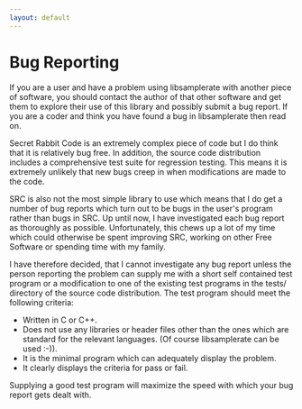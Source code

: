 ```yaml
---
layout: default
---
```


# Bug Reporting

If you are a user and have a problem using libsamplerate with another piece of
software, you should contact the author of that other software and get them to
explore their use of this library and possibly submit a bug report. If you are a
coder and think you have found a bug in libsamplerate then read on.

Secret Rabbit Code is an extremely complex piece of code but I do think that it
is relatively bug free. In addition, the source code distribution includes a
comprehensive test suite for regression testing. This means it is extremely
unlikely that new bugs creep in when modifications are made to the code.

SRC is also not the most simple library to use which means that I do get a
number of bug reports which turn out to be bugs in the user's program rather
than bugs in SRC. Up until now, I have investigated each bug report as
thoroughly as possible. Unfortunately, this chews up a lot of my time which
could otherwise be spent improving SRC, working on other Free Software or
spending time with my family.

I have therefore decided, that I cannot investigate any bug report unless the
person reporting the problem can supply me with a short self contained test
program or a modification to one of the existing test programs in the tests/
directory of the source code distribution. The test program should meet the
following criteria:

- Written in C or C++.
- Does not use any libraries or header files other than the ones which are
  standard for the relevant languages. (Of course libsamplerate can be used :-)).
- It is the minimal program which can adequately display the problem.
- It clearly displays the criteria for pass or fail.

Supplying a good test program will maximize the speed with which your bug report
gets dealt with.
